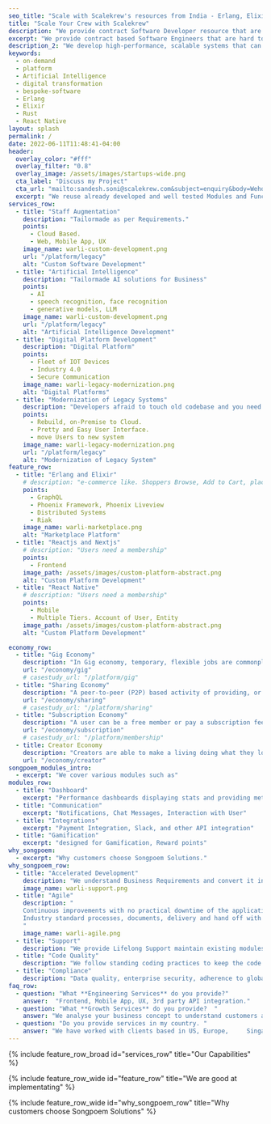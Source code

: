 ```yaml
---
seo_title: "Scale with Scalekrew's resources from India - Erlang, Elixir, Rust, go, React"
title: "Scale Your Crew with Scalekrew"
description: "We provide contract Software Developer resource that are hard to find. Well trained Resources from India and Africa."
excerpt: "We provide contract based Software Engineers that are hard to find. Proficient in Erlang, Elixir, Rust, React js, React Rative, Ruby on Rails, SAP, Cloud"
description_2: "We develop high-performance, scalable systems that can handle large amounts of traffic and user activity without slowing down or crashing."
keywords:
  - on-demand
  - platform
  - Artificial Intelligence
  - digital transformation
  - bespoke-software
  - Erlang
  - Elixir
  - Rust
  - React Native
layout: splash
permalink: /
date: 2022-06-11T11:48:41-04:00
header:
  overlay_color: "#fff"
  overlay_filter: "0.8"
  overlay_image: /assets/images/startups-wide.png
  cta_label: "Discuss my Project"
  cta_url: "mailto:sandesh.soni@scalekrew.com&subject=enquiry&body=Wehomepage"
  excerpt: "We reuse already developed and well tested Modules and Functionalities, that can be imported rather than building from scratch and testing again."
services_row:
  - title: "Staff Augmentation"
    description: "Tailormade as per Requirements."
    points:
      - Cloud Based.
      - Web, Mobile App, UX
    image_name: warli-custom-development.png
    url: "/platform/legacy"
    alt: "Custom Software Development"
  - title: "Artificial Intelligence"
    description: "Tailormade AI solutions for Business"
    points:
      - AI
      - speech recognition, face recognition
      - generative models, LLM
    image_name: warli-custom-development.png
    url: "/platform/legacy"
    alt: "Artificial Intelligence Development"
  - title: "Digital Platform Development"
    description: "Digital Platform"
    points:
      - Fleet of IOT Devices
      - Industry 4.0
      - Secure Communication
    image_name: warli-legacy-modernization.png
    alt: "Digital Platforms"
  - title: "Modernization of Legacy Systems"
    description: "Developers afraid to touch old codebase and you need to completely Revamp? Scale and Expand"
    points:
      - Rebuild, on-Premise to Cloud.
      - Pretty and Easy User Interface.
      - move Users to new system
    image_name: warli-legacy-modernization.png
    url: "/platform/legacy"
    alt: "Modernization of Legacy System"
feature_row:
  - title: "Erlang and Elixir"
    # description: "e-commerce like. Shoppers Browse, Add to Cart, place order, Checkout."
    points:
      - GraphQL
      - Phoenix Framework, Phoenix Liveview
      - Distributed Systems
      - Riak
    image_name: warli-marketplace.png
    alt: "Marketplace Platform"
  - title: "Reactjs and Nextjs"
    # description: "Users need a membership"
    points:
      - Frontend
    image_path: /assets/images/custom-platform-abstract.png
    alt: "Custom Platform Development"
  - title: "React Native"
    # description: "Users need a membership"
    points:
      - Mobile
      - Multiple Tiers. Account of User, Entity
    image_path: /assets/images/custom-platform-abstract.png
    alt: "Custom Platform Development"

economy_row:
  - title: "Gig Economy"
    description: "In Gig economy, temporary, flexible jobs are commonplace and companies tend to hire independent contractors and freelancers instead of full-time employees."
    url: "/economy/gig"
    # casestudy_url: "/platform/gig"
  - title: "Sharing Economy"
    description: "A peer-to-peer (P2P) based activity of providing, or sharing access to goods and services, usually short term."
    url: "/economy/sharing"
    # casestudy_url: "/platform/sharing"
  - title: "Subscription Economy"
    description: "A user can be a free member or pay a subscription fee to access premium services. The goal is to ensure member is using the platform for a long term."
    url: "/economy/subscription"
    # casestudy_url: "/platform/membership"
  - title: Creator Economy
    description: "Creators are able to make a living doing what they love - creating content. Whether it’s vlogging, gaming, or music, there’s a creator out there for everyone. And with the ability to directly connect with fans, the creator economy is only going to continue to grow."
    url: "/economy/creator"
songpoem_modules_intro: 
  - excerpt: "We cover various modules such as"
modules_row:
  - title: "Dashboard"
    excerpt: "Performance dashboards displaying stats and providing metadata for further analytics."
  - title: "Communication"
    excerpt: "Notifications, Chat Messages, Interaction with User"
  - title: "Integrations"
    excerpt: "Payment Integration, Slack, and other API integration"
  - title: "Gamification"
    excerpt: "designed for Gamification, Reward points"
why_songpoem:
  - excerpt: "Why customers choose Songpoem Solutions."
why_songpoem_row:
  - title: "Accelerated Development"
    description: "We understand Business Requirements and convert it into code. In iterations."
    image_name: warli-support.png
  - title: "Agile"
    description: "
    Continuous improvements with no practical downtime of the application.
    Industry standard processes, documents, delivery and hand off with play book.
    "
    image_name: warli-agile.png
  - title: "Support"
    description: "We provide Lifelong Support maintain existing modules and future additions."
  - title: "Code Quality"
    description: "We follow standing coding practices to keep the code Clean and Modular. Unit Tests"
  - title: "Compliance"
    description: "Data quality, enterprise security, adherence to global compliances - whatever relevant to your area."
faq_row:
  - question: "What **Engineering Services** do you provide?"  
    answer:  "Frontend, Mobile App, UX, 3rd party API integration."  
  - question: "What **Growth Services** do you provide?  "
    answer: "We analyse your business concept to understand customers and your offerings and come up with possible strategy to reach more relevant users."
  - question: "Do you provide services in my country. " 
    answer: "We have worked with clients based in US, Europe,     Singapore. We overlap a few hours with your timezone. Our team is Distributed and we majorly work Remotely."
---
```


{% include feature_row_broad id="services_row"
title="Our Capabilities" %}

{% include feature_row_wide id="feature_row"
title="We are good at implementating" %}


{% include feature_row_wide id="why_songpoem_row" title="Why customers choose Songpoem Solutions" %}

<!-- {% include feature_row_faqs title="FAQs" %} -->

<!-- {% include feature_cta title="Book Now" description="Book a free 60 minutes Consultation call." %} -->
